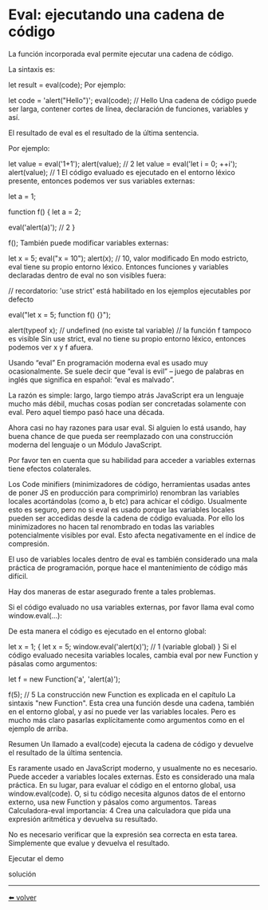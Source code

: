 # Eval: ejecutando una cadena de código

La función incorporada eval permite ejecutar una cadena de código.

La sintaxis es:

let result = eval(code);
Por ejemplo:

let code = 'alert("Hello")';
eval(code); // Hello
Una cadena de código puede ser larga, contener cortes de línea, declaración de funciones, variables y así.

El resultado de eval es el resultado de la última sentencia.

Por ejemplo:

let value = eval('1+1');
alert(value); // 2
let value = eval('let i = 0; ++i');
alert(value); // 1
El código evaluado es ejecutado en el entorno léxico presente, entonces podemos ver sus variables externas:

let a = 1;

function f() {
  let a = 2;

  eval('alert(a)'); // 2
}

f();
También puede modificar variables externas:

let x = 5;
eval("x = 10");
alert(x); // 10, valor modificado
En modo estricto, eval tiene su propio entorno léxico. Entonces funciones y variables declaradas dentro de eval no son visibles fuera:

// recordatorio: 'use strict' está habilitado en los ejemplos ejecutables por defecto

eval("let x = 5; function f() {}");

alert(typeof x); // undefined (no existe tal variable)
// la función f tampoco es visible
Sin use strict, eval no tiene su propio entorno léxico, entonces podemos ver x y f afuera.

Usando “eval”
En programación moderna eval es usado muy ocasionalmente. Se suele decir que “eval is evil” – juego de palabras en inglés que significa en español: “eval es malvado”.

La razón es simple: largo, largo tiempo atrás JavaScript era un lenguaje mucho más débil, muchas cosas podían ser concretadas solamente con eval. Pero aquel tiempo pasó hace una década.

Ahora casi no hay razones para usar eval. Si alguien lo está usando, hay buena chance de que pueda ser reemplazado con una construcción moderna del lenguaje o un Módulo JavaScript.

Por favor ten en cuenta que su habilidad para acceder a variables externas tiene efectos colaterales.

Los Code minifiers (minimizadores de código, herramientas usadas antes de poner JS en producción para comprimirlo) renombran las variables locales acortándolas (como a, b etc) para achicar el código. Usualmente esto es seguro, pero no si eval es usado porque las variables locales pueden ser accedidas desde la cadena de código evaluada. Por ello los minimizadores no hacen tal renombrado en todas las variables potencialmente visibles por eval. Esto afecta negativamente en el índice de compresión.

El uso de variables locales dentro de eval es también considerado una mala práctica de programación, porque hace el mantenimiento de código más difícil.

Hay dos maneras de estar asegurado frente a tales problemas.

Si el código evaluado no usa variables externas, por favor llama eval como window.eval(...):

De esta manera el código es ejecutado en el entorno global:

let x = 1;
{
  let x = 5;
  window.eval('alert(x)'); // 1 (variable global)
}
Si el código evaluado necesita variables locales, cambia eval por new Function y pásalas como argumentos:

let f = new Function('a', 'alert(a)');

f(5); // 5
La construcción new Function es explicada en el capítulo La sintaxis "new Function". Esta crea una función desde una cadena, también en el entorno global, y así no puede ver las variables locales. Pero es mucho más claro pasarlas explícitamente como argumentos como en el ejemplo de arriba.

Resumen
Un llamado a eval(code) ejecuta la cadena de código y devuelve el resultado de la última sentencia.

Es raramente usado en JavaScript moderno, y usualmente no es necesario.
Puede acceder a variables locales externas. Esto es considerado una mala práctica.
En su lugar, para evaluar el código en el entorno global, usa window.eval(code).
O, si tu código necesita algunos datos de el entorno externo, usa new Function y pásalos como argumentos.
Tareas
Calculadora-eval
importancia: 4
Crea una calculadora que pida una expresión aritmética y devuelva su resultado.

No es necesario verificar que la expresión sea correcta en esta tarea. Simplemente que evalue y devuelva el resultado.

Ejecutar el demo

solución

---
[⬅️ volver](https://github.com/VictorHugoAguilar/javascript-interview-questions-explained/blob/main/theory/js-misc/readme.md)
